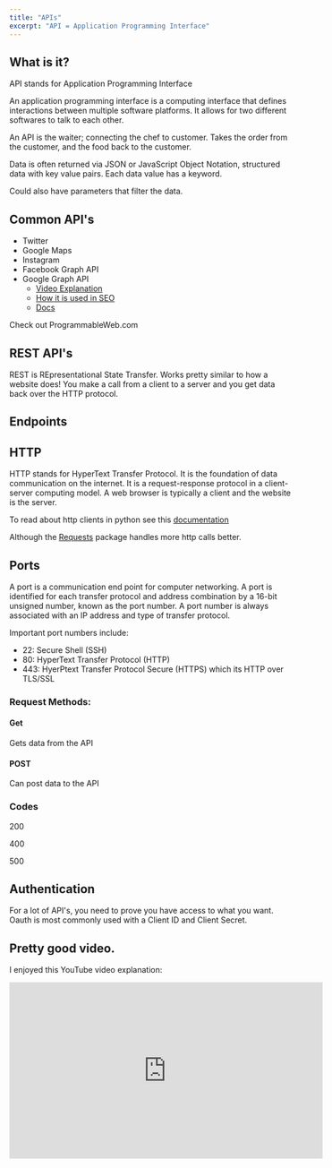 ```yaml
---
title: "APIs"
excerpt: "API = Application Programming Interface"
---
```


## What is it?
API stands for Application Programming Interface

An application programming interface is a computing interface that defines interactions between multiple software platforms. It allows for two different softwares to talk to each other.

An API is the waiter; connecting the chef to customer. Takes the order from the customer, and the food back to the customer.

Data is often returned via JSON or JavaScript Object Notation, structured data with key value pairs. Each data value has a keyword.

Could also have parameters that filter the data.

## Common API's
- Twitter
- Google Maps
- Instagram
- Facebook Graph API
- Google Graph API
  - [Video Explanation](https://www.youtube.com/watch?v=mmQl6VGvX-c)
  - [How it is used in SEO](https://ahrefs.com/blog/google-knowledge-graph/)
  - [Docs](https://developers.google.com/knowledge-graph)

Check out ProgrammableWeb.com


## REST API's
REST is REpresentational State Transfer. Works pretty similar to how a website does! You make a call from a client to a server and you get data back over the HTTP protocol.

## Endpoints


## HTTP
HTTP stands for HyperText Transfer Protocol. It is the foundation of data communication on the internet. It is a request-response protocol in a client-server computing model. A web browser is typically a client and the website is the server.

To read about http clients in python see this [documentation](https://docs.python.org/3/library/http.client.html)


Although the [Requests](https://requests.readthedocs.io/en/master/) package handles more http calls better.

## Ports
A port is a communication end point for computer networking. A port is identified for each transfer protocol and address combination by a 16-bit unsigned number, known as the port number. A port number is always associated with an IP address and type of transfer protocol.

Important port numbers include:
- 22: Secure Shell (SSH)
- 80: HyperText Transfer Protocol (HTTP)
- 443: HyerPtext Transfer Protocol Secure (HTTPS) which its HTTP over TLS/SSL

### Request Methods:
#### Get
Gets data from the API

#### POST
Can post data to the API

### Codes

200

400

500




## Authentication
For a lot of API's, you need to prove you have access to what you want. Oauth is most commonly used with a Client ID and Client Secret.


## Pretty good video.

I enjoyed this YouTube video explanation:
<iframe width="560" height="315" src="https://www.youtube.com/embed/7YcW25PHnAA" frameborder="0" allow="accelerometer; autoplay; encrypted-media; gyroscope; picture-in-picture" allowfullscreen></iframe>
